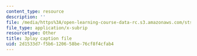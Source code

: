 ```yaml
---
content_type: resource
description: ''
file: /media/https%3A/open-learning-course-data-rc.s3.amazonaws.com/sts-081-innovation-systems-for-science-technology-energy-manufacturing-and-health-spring-2017/2d1533d7f5b6120658be76cf8f4cfab4_UbwGHnn3B_M.srt
file_type: application/x-subrip
resourcetype: Other
title: 3play caption file
uid: 2d1533d7-f5b6-1206-58be-76cf8f4cfab4
---
```

